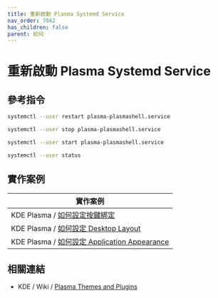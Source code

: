 ```yaml
---
title: 重新啟動 Plasma Systemd Service
nav_order: 7042
has_children: false
parent: 如何
---
```



# 重新啟動 Plasma Systemd Service


## 參考指令

``` sh
systemctl --user restart plasma-plasmashell.service
```

``` sh
systemctl --user stop plasma-plasmashell.service

systemctl --user start plasma-plasmashell.service
```


``` sh
systemctl --user status
```

## 實作案例

| 實作案例 |
| --- |
| KDE Plasma / [如何設定按鍵綁定](https://samwhelp.github.io/note-about-kde/read/howto/config-keybind-by-command.html) |
| KDE Plasma / [如何設定 Desktop Layout](https://samwhelp.github.io/note-about-kde/read/howto/config-desktop-layout-by-command.html) |
| KDE Plasma / [如何設定 Application Appearance ](https://samwhelp.github.io/note-about-kde/read/howto/config-application-appearance-by-command.html) |


## 相關連結

* KDE / Wiki / [Plasma Themes and Plugins](https://invent.kde.org/plasma/plasma-workspace/-/wikis/Plasma-and-the-systemd-boot)
